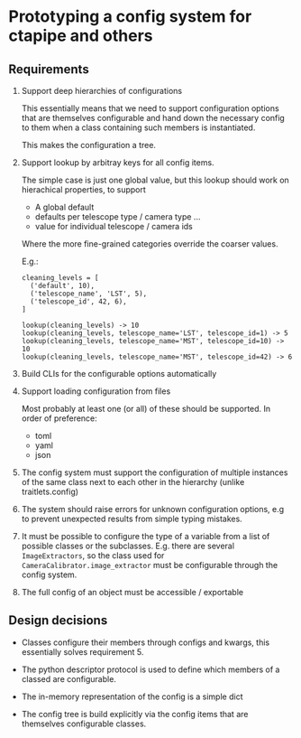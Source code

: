 # Prototyping a config system for ctapipe and others


## Requirements

1. Support deep hierarchies of configurations

    This essentially means that we need to support configuration options
    that are themselves configurable and hand down the necessary config
    to them when a class containing such members is instantiated.

    This makes the configuration a tree.

2. Support lookup by arbitray keys for all config items.

    The simple case is just one global value, but this lookup should work
    on hierachical properties, to support
    * A global default
    * defaults per telescope type / camera type ...
    * value for individual telescope / camera ids

    Where the more fine-grained categories override the coarser values.

    E.g.:

    ```
    cleaning_levels = [
      ('default', 10),
      ('telescope_name', 'LST', 5),
      ('telescope_id', 42, 6),
    ]

    lookup(cleaning_levels) -> 10
    lookup(cleaning_levels, telescope_name='LST', telescope_id=1) -> 5
    lookup(cleaning_levels, telescope_name='MST', telescope_id=10) -> 10
    lookup(cleaning_levels, telescope_name='MST', telescope_id=42) -> 6
    ```

3. Build CLIs for the configurable options automatically


4. Support loading configuration from files

    Most probably at least one (or all) of these should be supported.
    In order of preference:
    * toml
    * yaml
    * json

5. The config system must support the configuration of multiple instances
of the same class next to each other in the hierarchy (unlike traitlets.config)

6. The system should raise errors for unknown configuration options,
e.g to prevent unexpected results from simple typing mistakes.

7. It must be possible to configure the type of a variable from a
   list of possible classes or the subclasses.
   E.g. there are several ``ImageExtractors``, so the class used for
   ``CameraCalibrator.image_extractor`` must be configurable through
   the config system.

8. The full config of an object must be accessible / exportable

## Design decisions

* Classes configure their members through configs and kwargs,
  this essentially solves requirement 5.

* The python descriptor protocol is used to define which members of a classed
  are configurable.

* The in-memory representation of the config is a simple dict

* The config tree is build explicitly via the config items that are themselves
  configurable classes.

